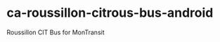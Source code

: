 ca-roussillon-citrous-bus-android
=================================

Roussillon CIT Bus for MonTransit

